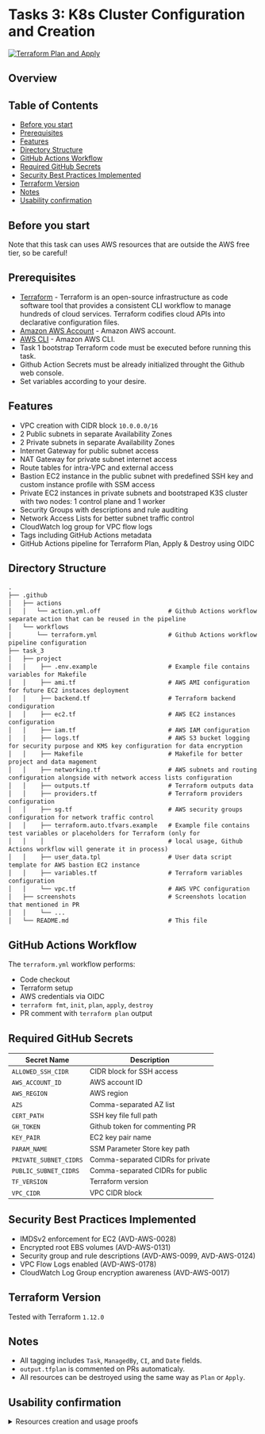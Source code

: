 # Tasks 3: K8s Cluster Configuration and Creation

[![Terraform Plan and Apply](https://github.com/isbelevtsov/rsschool-devops-course-tasks/actions/workflows/terraform.yml/badge.svg)](https://github.com/isbelevtsov/rsschool-devops-course-tasks/actions/workflows/terraform.yml)

## Overview

## Table of Contents

- [Before you start](#before-you-start)
- [Prerequisites](#prerequisites)
- [Features](#features)
- [Directory Structure](#directory-structure)
- [GitHub Actions Workflow](#github-actions-workflow)
- [Required GitHub Secrets](#required-github-secrets)
- [Security Best Practices Implemented](#security-best-practices-implemented)
- [Terraform Version](#terraform-version)
- [Notes](#notes)
- [Usability confirmation](#usability-confirmation)

## Before you start

Note that this task can uses AWS resources that are outside the AWS free tier, so be careful!

## Prerequisites

- [Terraform](https://www.terraform.io/) - Terraform is an open-source infrastructure as code software tool that provides a consistent CLI workflow to manage hundreds of cloud services. Terraform codifies cloud APIs into declarative configuration files.
- [Amazon AWS Account](https://aws.amazon.com/it/console/) - Amazon AWS account.
- [AWS CLI](https://aws.amazon.com/cli/) - Amazon AWS CLI.
- Task 1 bootstrap Terraform code must be executed before running this task.
- Github Action Secrets must be already initialized throught the Github web console.
- Set variables according to your desire.

## Features

- VPC creation with CIDR block `10.0.0.0/16`
- 2 Public subnets in separate Availability Zones
- 2 Private subnets in separate Availability Zones
- Internet Gateway for public subnet access
- NAT Gateway for private subnet internet access
- Route tables for intra-VPC and external access
- Bastion EC2 instance in the public subnet with predefined SSH key and custom instance profile with SSM access
- Private EC2 instances in private subnets and bootstraped K3S cluster with two nodes: 1 control plane and 1 worker
- Security Groups with descriptions and rule auditing
- Network Access Lists for better subnet traffic control
- CloudWatch log group for VPC flow logs
- Tags including GitHub Actions metadata
- GitHub Actions pipeline for Terraform Plan, Apply & Destroy using OIDC

## Directory Structure

```
.
├── .github
│   ├── actions
│   │   └── action.yml.off                   # Github Actions workflow separate action that can be reused in the pipeline
│   └── workflows
│       └── terraform.yml                    # Github Actions workflow pipeline configuration
├── task_3
│   ├── project
│   │    ├── .env.example                    # Example file contains variables for Makefile
│   │    ├── ami.tf                          # AWS AMI configuration for future EC2 instaces deployment
│   │    ├── backend.tf                      # Terraform backend condiguration
│   │    ├── ec2.tf                          # AWS EC2 instances configuration
│   │    ├── iam.tf                          # AWS IAM configuration
│   │    ├── logs.tf                         # AWS S3 bucket logging for security purpose and KMS key configuration for data encryption
│   │    ├── Makefile                        # Makefile for better project and data magement
│   │    ├── networking.tf                   # AWS subnets and routing configuration alongside with network access lists configuration
│   │    ├── outputs.tf                      # Terraform outputs data
│   │    ├── providers.tf                    # Terraform providers configuration
│   │    ├── sg.tf                           # AWS security groups configuration for network traffic control
│   │    ├── terraform.auto.tfvars.example   # Example file contains test variables or placeholders for Terraform (only for
│   │    │                                   # local usage, Github Actions workflow will generate it in process)
│   │    ├── user_data.tpl                   # User data script template for AWS bastion EC2 instance
│   │    ├── variables.tf                    # Terraform variables configuration
│   │    └── vpc.tf                          # AWS VPC configuration
│   ├── screenshots                          # Screenshots location that mentioned in PR
│   │    └── ...
│   └── README.md                            # This file
```

## GitHub Actions Workflow

The `terraform.yml` workflow performs:

- Code checkout
- Terraform setup
- AWS credentials via OIDC
- `terraform fmt`, `init`, `plan`, `apply`, `destroy`
- PR comment with `terraform plan` output

## Required GitHub Secrets

| Secret Name              | Description                        |
| ------------------------ | ---------------------------------- |
| `ALLOWED_SSH_CIDR`       | CIDR block for SSH access          |
| `AWS_ACCOUNT_ID`         | AWS account ID                     |
| `AWS_REGION`             | AWS region                         |
| `AZS`                    | Comma-separated AZ list            |
| `CERT_PATH`              | SSH key file full path             |
| `GH_TOKEN`               | Github token for commenting PR     |
| `KEY_PAIR`               | EC2 key pair name                  |
| `PARAM_NAME`             | SSM Parameter Store key path       |
| `PRIVATE_SUBNET_CIDRS`   | Comma-separated CIDRs for private  |
| `PUBLIC_SUBNET_CIDRS`    | Comma-separated CIDRs for public   |
| `TF_VERSION`             | Terraform version                  |
| `VPC_CIDR`               | VPC CIDR block                     |

## Security Best Practices Implemented

- IMDSv2 enforcement for EC2 (AVD-AWS-0028)
- Encrypted root EBS volumes (AVD-AWS-0131)
- Security group and rule descriptions (AVD-AWS-0099, AVD-AWS-0124)
- VPC Flow Logs enabled (AVD-AWS-0178)
- CloudWatch Log Group encryption awareness (AVD-AWS-0017)

## Terraform Version

Tested with Terraform `1.12.0`

## Notes

- All tagging includes `Task`, `ManagedBy`, `CI`, and `Date` fields.
- `output.tfplan` is commented on PRs automaticaly.
- All resources can be destroyed using the same way as `Plan` or `Apply`.

## Usability confirmation

<details><summary>Resources creation and usage proofs</summary>

### AWS VPC Resource map<br>

![AWS VPC Resource map](screenshots/scr_1.png)<br>

### AWS EC2 instances<br>

![AWS EC2 instances](screenshots/scr_2.png)<br>

### NAT gateway for private network<br>

![NAT gateway for private network](screenshots/scr_3.png)<br>

</details>
